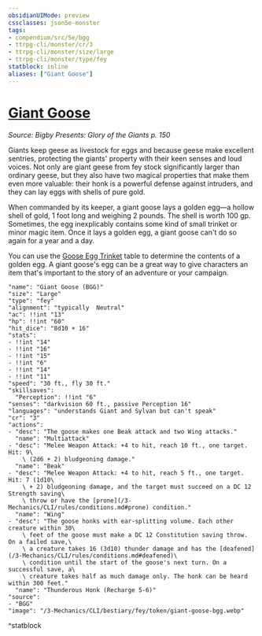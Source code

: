 ```yaml
---
obsidianUIMode: preview
cssclasses: json5e-monster
tags:
- compendium/src/5e/bgg
- ttrpg-cli/monster/cr/3
- ttrpg-cli/monster/size/large
- ttrpg-cli/monster/type/fey
statblock: inline
aliases: ["Giant Goose"]
---
```

# [Giant Goose](3-Mechanics\CLI\bestiary\fey/giant-goose-bgg.md)
*Source: Bigby Presents: Glory of the Giants p. 150*  

Giants keep geese as livestock for eggs and because geese make excellent sentries, protecting the giants' property with their keen senses and loud voices. Not only are giant geese from fey stock significantly larger than ordinary geese, but they also have two magical properties that make them even more valuable: their honk is a powerful defense against intruders, and they can lay eggs with shells of pure gold.

When commanded by its keeper, a giant goose lays a golden egg—a hollow shell of gold, 1 foot long and weighing 2 pounds. The shell is worth 100 gp. Sometimes, the egg inexplicably contains some kind of small trinket or minor magic item. Once it lays a golden egg, a giant goose can't do so again for a year and a day.

You can use the [Goose Egg Trinket](/3-Mechanics/CLI/items/goose-egg-trinket-bgg.md) table to determine the contents of a golden egg. A giant goose's egg can be a great way to give characters an item that's important to the story of an adventure or your campaign.

```statblock
"name": "Giant Goose (BGG)"
"size": "Large"
"type": "fey"
"alignment": "typically  Neutral"
"ac": !!int "13"
"hp": !!int "60"
"hit_dice": "8d10 + 16"
"stats":
- !!int "14"
- !!int "16"
- !!int "15"
- !!int "6"
- !!int "14"
- !!int "11"
"speed": "30 ft., fly 30 ft."
"skillsaves":
  "Perception": !!int "6"
"senses": "darkvision 60 ft., passive Perception 16"
"languages": "understands Giant and Sylvan but can't speak"
"cr": "3"
"actions":
- "desc": "The goose makes one Beak attack and two Wing attacks."
  "name": "Multiattack"
- "desc": "Melee Weapon Attack: +4 to hit, reach 10 ft., one target. Hit: 9\
    \ (2d6 + 2) bludgeoning damage."
  "name": "Beak"
- "desc": "Melee Weapon Attack: +4 to hit, reach 5 ft., one target. Hit: 7 (1d10\
    \ + 2) bludgeoning damage, and the target must succeed on a DC 12 Strength saving\
    \ throw or have the [prone](/3-Mechanics/CLI/rules/conditions.md#prone) condition."
  "name": "Wing"
- "desc": "The goose honks with ear-splitting volume. Each other creature within 30\
    \ feet of the goose must make a DC 12 Constitution saving throw. On a failed save,\
    \ a creature takes 16 (3d10) thunder damage and has the [deafened](/3-Mechanics/CLI/rules/conditions.md#deafened)\
    \ condition until the start of the goose's next turn. On a successful save, a\
    \ creature takes half as much damage only. The honk can be heard within 300 feet."
  "name": "Thunderous Honk (Recharge 5-6)"
"source":
- "BGG"
"image": "/3-Mechanics/CLI/bestiary/fey/token/giant-goose-bgg.webp"
```
^statblock